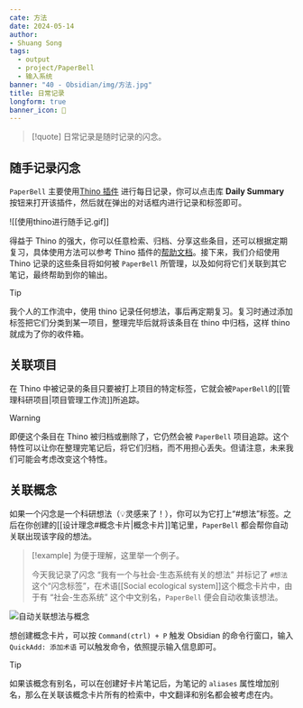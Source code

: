 ```yaml
---
cate: 方法
date: 2024-05-14
author:
- Shuang Song
tags:
  - output
  - project/PaperBell
  - 输入系统
banner: "40 - Obsidian/img/方法.jpg"
title: 日常记录
longform: true
banner_icon: 🧭
---
```


> [!quote]
> 日常记录是随时记录的闪念。

## 随手记录闪念

`PaperBell` 主要使用[Thino 插件](https://thino.pkmer.net/) 进行每日记录，你可以点击库 **Daily Summary** 按钮来打开该插件，然后就在弹出的对话框内进行记录和标签即可。

![[使用thino进行随手记.gif]]

得益于 Thino 的强大，你可以任意检索、归档、分享这些条目，还可以根据定期复习，具体使用方法可以参考 Thino 插件的[帮助文档](https://thino.pkmer.net/thino/)。接下来，我们介绍使用 Thino 记录的这些条目将如何被 `PaperBell` 所管理，以及如何将它们关联到其它笔记，最终帮助到你的输出。

> [!tip]
> 我个人的工作流中，使用 thino 记录任何想法，事后再定期复习。复习时通过添加标签把它们分类到某一项目，整理完毕后就将该条目在 thino 中归档，这样 thino 就成为了你的收件箱。

## 关联项目

在 Thino 中被记录的条目只要被打上项目的特定标签，它就会被`PaperBell`的[[管理科研项目|项目管理工作流]]所追踪。

> [!warning]
> 即便这个条目在 Thino 被归档或删除了，它仍然会被 `PaperBell` 项目追踪。这个特性可以让你在整理完笔记后，将它们归档，而不用担心丢失。但请注意，未来我们可能会考虑改变这个特性。

## 关联概念

如果一个闪念是一个科研想法（💡灵感来了！），你可以为它打上“#想法”标签。之后在你创建的[[设计理念#概念卡片|概念卡片]]笔记里，`PaperBell` 都会帮你自动关联出现该字段的想法。

> [!example]
> 为便于理解，这里举一个例子。
>
> 今天我记录了闪念 “我有一个与社会-生态系统有关的想法” 并标记了 `#想法` 这个“闪念标签”，在术语[[Social ecological system]]这个概念卡片中，由于有 “社会-生态系统” 这个中文别名，`PaperBell` 便会自动收集该想法。

![自动关联想法与概念](https://songshgeo-picgo-1302043007.cos.ap-beijing.myqcloud.com/uPic/CleanShot%202025-01-21%20at%2011.20.35@2x.png)

想创建概念卡片，可以按 `Command(ctrl) + P` 触发 Obsidian 的命令行窗口，输入 `QuickAdd: 添加术语` 可以触发命令，依照提示输入信息即可。

> [!tip]
> 如果该概念有别名，可以在创建好卡片笔记后，为笔记的 `aliases` 属性增加别名，那么在关联该概念卡片所有的检索中，中文翻译和别名都会被考虑在内。
